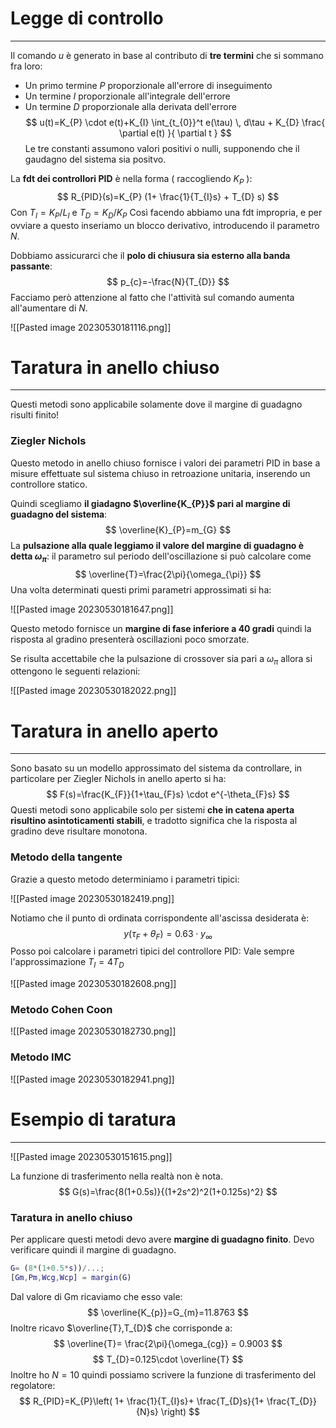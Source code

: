 # Legge di controllo
---
Il comando $u$ è generato in base al contributo di **tre termini** che si sommano fra loro:
- Un primo termine $P$ proporzionale all'errore di inseguimento
- Un termine $I$ proporzionale all'integrale dell'errore
- Un termine $D$ proporzionale alla derivata dell'errore
$$
u(t)=K_{P} \cdot e(t)+K_{I} \int_{t_{0}}^t e(\tau) \, d\tau + K_{D} \frac{ \partial e(t) }{ \partial t } 
$$
Le tre constanti assumono valori positivi o nulli, supponendo che il gaudagno del sistema sia positvo.

La **fdt dei controllori PID** è nella forma ( raccogliendo $K_{P}$ ):
$$
R_{PID}(s)=K_{P} (1+ \frac{1}{T_{I}s} + T_{D} s)
$$
Con $T_{I}=K_{P}/L_{I}$ e $T_{D}=K_{D}/K_{P}$
Così facendo abbiamo una fdt impropria, e per ovviare a questo inseriamo un blocco derivativo, introducendo il parametro $N$.

Dobbiamo assicurarci che il **polo di chiusura sia esterno alla banda passante**:
$$
p_{c}=-\frac{N}{T_{D}}
$$
Facciamo però attenzione al fatto che l'attività sul comando aumenta all'aumentare di $N$.

![[Pasted image 20230530181116.png]]


# Taratura in anello chiuso
---
Questi metodi sono applicabile solamente dove il margine di guadagno risulti finito!

### Ziegler Nichols

Questo metodo in anello chiuso fornisce i valori dei parametri PID in base a misure effettuate sul sistema chiuso in retroazione unitaria, inserendo un controllore statico.

Quindi scegliamo **il giadagno $\overline{K_{P}}$ pari al margine di guadagno del sistema**:
$$
\overline{K}_{P}=m_{G}
$$
La **pulsazione alla quale leggiamo il valore del margine di guadagno è detta $\omega_{\pi}$**: il parametro sul periodo dell'oscillazione si può calcolare come
$$
\overline{T}=\frac{2\pi}{\omega_{\pi}}
$$
Una volta determinati questi primi parametri approssimati si ha:

![[Pasted image 20230530181647.png]]

Questo metodo fornisce un **margine di fase inferiore a 40 gradi** quindi la risposta al gradino presenterà oscillazioni poco smorzate.

Se risulta accettabile che la pulsazione di crossover sia pari a $\omega_{\pi}$ allora si ottengono le seguenti relazioni:

![[Pasted image 20230530182022.png]]


# Taratura in anello aperto
---
Sono basato su un modello approssimato del sistema da controllare, in particolare per Ziegler Nichols in anello aperto si ha:
$$
F(s)=\frac{K_{F}}{1+\tau_{F}s} \cdot e^{-\theta_{F}s}
$$
Questi metodi sono applicabile solo per sistemi **che in catena aperta risultino asintoticamenti stabili**, e tradotto significa che la risposta al gradino deve risultare monotona.

### Metodo della tangente

Grazie a questo metodo determiniamo i parametri tipici:

![[Pasted image 20230530182419.png]]

Notiamo che il punto di ordinata corrispondente all'ascissa desiderata è:
$$
y(\tau_{F}+\theta_{F})=0.63 \cdot y_{\infty}
$$
Posso poi calcolare i parametri tipici del controllore PID:
Vale sempre l'approssimazione $T_{I}=4T_{D}$

![[Pasted image 20230530182608.png]]

### Metodo Cohen Coon

![[Pasted image 20230530182730.png]]

### Metodo IMC

![[Pasted image 20230530182941.png]]

# Esempio di taratura
---
![[Pasted image 20230530151615.png]]

La funzione di trasferimento nella realtà non è nota.
$$
G(s)=\frac{8(1+0.5s)}{(1+2s^2)^2(1+0.125s)^2}
$$
### Taratura in anello chiuso

Per applicare questi metodi devo avere **margine di guadagno finito**.
Devo verificare quindi il margine di guadagno.

```Matlab
G= (8*(1+0.5*s))/...;
[Gm,Pm,Wcg,Wcp] = margin(G)
```

Dal valore di Gm ricaviamo che esso vale:
$$
\overline{K_{p}}=G_{m}=11.8763
$$
Inoltre ricavo $\overline{T},T_{D}$ che corrisponde a:
$$
\overline{T}= \frac{2\pi}{\omega_{cg}} = 0.9003
$$
$$
T_{D}=0.125\cdot  \overline{T}
$$
Inoltre ho $N=10$ quindi possiamo scrivere la funzione di trasferimento del regolatore:
$$
R_{PID}=K_{P}\left( 1+ \frac{1}{T_{I}s}+ \frac{T_{D}s}{1+ \frac{T_{D}}{N}s} \right)
$$
